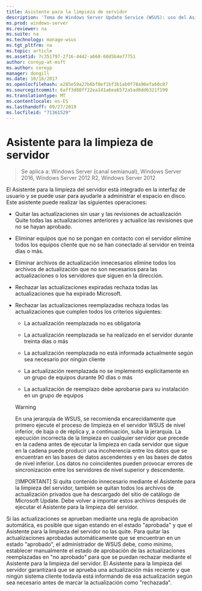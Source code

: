 ```yaml
---
title: Asistente para la limpieza de servidor
description: 'Tema de Windows Server Update Service (WSUS): uso del Asistente para la limpieza del servidor para administrar el espacio en disco'
ms.prod: windows-server
ms.reviewer: na
ms.suite: na
ms.technology: manage-wsus
ms.tgt_pltfrm: na
ms.topic: article
ms.assetid: 7c351797-2716-4442-a668-60d5b4e77751
author: coreyp-at-msft
ms.author: coreyp
manager: dongill
ms.date: 10/16/2017
ms.openlocfilehash: e285e59a27b6bf0ef1bf3b1ab0f78a96efa60c87
ms.sourcegitcommit: 6aff3d88ff22ea141a6ea6572a5ad8dd6321f199
ms.translationtype: MT
ms.contentlocale: es-ES
ms.lasthandoff: 09/27/2019
ms.locfileid: "71361529"
---
```

# <a name="the-server-cleanup-wizard"></a>Asistente para la limpieza de servidor

>Se aplica a: Windows Server (canal semianual), Windows Server 2016, Windows Server 2012 R2, Windows Server 2012

El Asistente para la limpieza del servidor está integrado en la interfaz de usuario y se puede usar para ayudarle a administrar el espacio en disco. Este asistente puede realizar las siguientes operaciones:

- Quitar las actualizaciones sin usar y las revisiones de actualización Quite todas las actualizaciones anteriores y actualice las revisiones que no se hayan aprobado.

- Eliminar equipos que no se pongan en contacto con el servidor elimine todos los equipos cliente que no se han conectado al servidor en treinta días o más.

- Eliminar archivos de actualización innecesarios elimine todos los archivos de actualización que no son necesarios para las actualizaciones o los servidores que siguen en la dirección.

- Rechazar las actualizaciones expiradas rechaza todas las actualizaciones que ha expirado Microsoft.

- Rechazar las actualizaciones reemplazadas rechaza todas las actualizaciones que cumplen todos los criterios siguientes:

  -   La actualización reemplazada no es obligatoria

  -   La actualización reemplazada se ha realizado en el servidor durante treinta días o más

  -   La actualización reemplazada no está informada actualmente según sea necesario por ningún cliente

  -   La actualización reemplazada no se implementó explícitamente en un grupo de equipos durante 90 días o más

  -   La actualización de reemplazo debe aprobarse para su instalación en un grupo de equipos

  > [!WARNING]
  >  En una jerarquía de WSUS, se recomienda encarecidamente que primero ejecute el proceso de limpieza en el servidor WSUS de nivel inferior, de baja o de réplica y, a continuación, suba la jerarquía. La ejecución incorrecta de la limpieza en cualquier servidor que precede en la cadena antes de ejecutar la limpieza en cada servidor que sigue en la cadena puede producir una incoherencia entre los datos que se encuentran en las bases de datos ascendentes y en las bases de datos de nivel inferior. Los datos no coincidentes pueden provocar errores de sincronización entre los servidores de nivel superior y descendente. 
  > 
  > [!IMPORTANT]
  >  Si quita contenido innecesario mediante el Asistente para la limpieza del servidor, también se quitan todos los archivos de actualización privados que ha descargado del sitio de catálogo de Microsoft Update. Debe volver a importar estos archivos después de ejecutar el Asistente para la limpieza del servidor. 

Si las actualizaciones se aprueban mediante una regla de aprobación automática, es posible que sigan estando en el estado "aprobada" y que el Asistente para la limpieza del servidor no las quite. Para quitar las actualizaciones aprobadas automáticamente que se encuentran en un estado "aprobado", el administrador de WSUS debe, como mínimo, establecer manualmente el estado de aprobación de las actualizaciones reemplazadas en "no aprobado" para que se puedan rechazar mediante el Asistente para la limpieza del servidor. El Asistente para la limpieza del servidor garantizará que se aprueba una actualización más reciente y que ningún sistema cliente todavía está informando de esa actualización según sea necesario antes de marcar la actualización como "rechazada".




